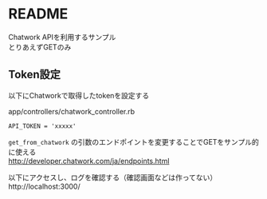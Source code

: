 # README

Chatwork APIを利用するサンプル  
とりあえずGETのみ

## Token設定

以下にChatworkで取得したtokenを設定する

app/controllers/chatwork_controller.rb
```
API_TOKEN = 'xxxxx'
```

```get_from_chatwork``` の引数のエンドポイントを変更することでGETをサンプル的に使える  
http://developer.chatwork.com/ja/endpoints.html

以下にアクセスし、ログを確認する（確認画面などは作ってない）  
http://localhost:3000/  
